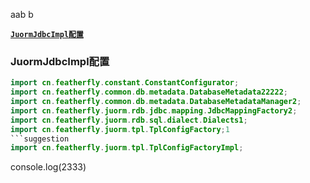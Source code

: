 aab                                       b

[**`JuormJdbcImpl配置`**](#JuormJdbcImpl配置)

### JuormJdbcImpl配置
```java
import cn.featherfly.constant.ConstantConfigurator;
import cn.featherfly.common.db.metadata.DatabaseMetadata22222;
import cn.featherfly.common.db.metadata.DatabaseMetadataManager2;
import cn.featherfly.juorm.rdb.jdbc.mapping.JdbcMappingFactory2;
import cn.featherfly.juorm.rdb.sql.dialect.Dialects1;
import cn.featherfly.juorm.tpl.TplConfigFactory;1
```suggestion
import cn.featherfly.juorm.tpl.TplConfigFactoryImpl;
```

console.log(2333)
